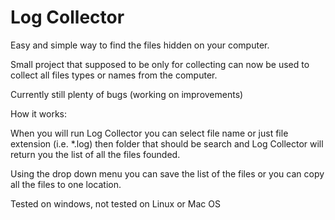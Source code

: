# Log Collector

Easy and simple way to find the files hidden on your computer.

Small project that supposed to be only for collecting can now be used to collect all files types or names from the computer.

Currently still plenty of bugs (working on improvements)

How it works:

When you will run Log Collector you can select file name or just file extension (i.e. *.log) then folder that should be search and Log Collector will return you the list of all the files founded.

Using the drop down menu you can save the list of the files or you can copy all the files to one location.


Tested on windows, not tested on Linux or Mac OS
